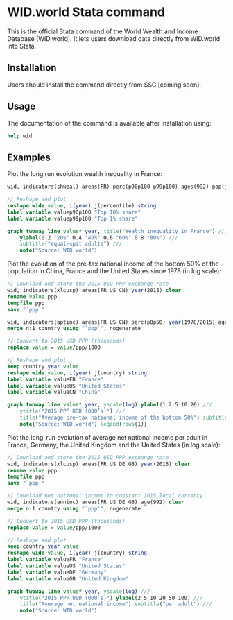 # WID.world Stata command

This is the official Stata command of the World Wealth and Income Database (WID.world). It lets users download data directly from WID.world into Stata.

## Installation

Users should install the command directly from SSC [coming soon].

## Usage

The documentation of the command is available after installation using:
```stata
help wid
```

## Examples

Plot the long run evolution wealth inequality in France:
```stata
wid, indicators(shweal) areas(FR) perc(p90p100 p99p100) ages(992) pop(j) clear

// Reshape and plot
reshape wide value, i(year) j(percentile) string
label variable valuep90p100 "Top 10% share"
label variable valuep99p100 "Top 1% share"

graph twoway line value* year, title("Wealth inequality in France") ///
	ylabel(0.2 "20%" 0.4 "40%" 0.6 "60%" 0.8 "80%") ///
	subtitle("equal-spit adults") ///
	note("Source: WID.world")
```

Plot the evolution of the pre-tax national income of the bottom 50% of the population in China, France and the United States since 1978 (in log scale):
```stata
// Download and store the 2015 USD PPP exchange rate
wid, indicators(xlcusp) areas(FR US CN) year(2015) clear
rename value ppp
tempfile ppp
save "`ppp'"

wid, indicators(aptinc) areas(FR US CN) perc(p0p50) year(1978/2015) ages(992) pop(j) clear
merge n:1 country using "`ppp'", nogenerate

// Convert to 2015 USD PPP (thousands)
replace value = value/ppp/1000

// Reshape and plot
keep country year value
reshape wide value, i(year) j(country) string
label variable valueFR "France"
label variable valueUS "United States"
label variable valueCN "China"

graph twoway line value* year, yscale(log) ylabel(1 2 5 10 20) ///
	ytitle("2015 PPP USD (000’s)") ///
	title("Average pre-tax national income of the bottom 50%") subtitle("equal-split adults") ///
	note("Source: WID.world") legend(rows(1))
```

Plot the long-run evolution of average net national income per adult in France, Germany, the United Kingdom and the United States (in log scale):
```stata
// Download and store the 2015 USD PPP exchange rate
wid, indicators(xlcusp) areas(FR US DE GB) year(2015) clear
rename value ppp
tempfile ppp
save "`ppp'"

// Download net national income in constant 2015 local currency
wid, indicators(anninc) areas(FR US DE GB) age(992) clear
merge n:1 country using "`ppp'", nogenerate

// Convert to 2015 USD PPP (thousands)
replace value = value/ppp/1000

// Reshape and plot
keep country year value
reshape wide value, i(year) j(country) string
label variable valueFR "France"
label variable valueUS "United States"
label variable valueDE "Germany"
label variable valueGB "United Kingdom"

graph twoway line value* year, yscale(log) ///
	ytitle("2015 PPP USD (000’s)") ylabel(2 5 10 20 50 100) ///
	title("Average net national income") subtitle("per adult") ///
	note("Source: WID.world")
```
